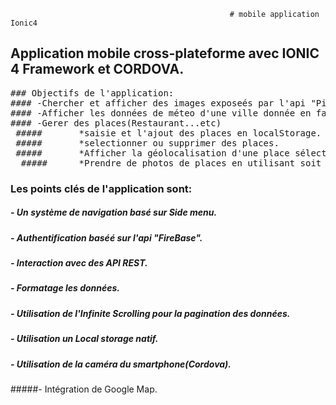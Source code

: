                                                      # mobile application Ionic4
                                                     

## Application mobile cross-plateforme avec IONIC 4 Framework et CORDOVA.
<pre>
### Objectifs de l'application:
#### -Chercher et afficher des images exposeés par l'api "PixaBay"
#### -Afficher les données de méteo d'une ville donnée en faisant appel au Api "OpenWheather"
#### -Gerer des places(Restaurant...etc)
 #####       *saisie et l'ajout des places en localStorage.
 #####       *selectionner ou supprimer des places.
 #####       *Afficher la géolocalisation d'une place sélectionnéé(Google Map).
  #####      *Prendre de photos de places en utilisant soit la camera soit le gallery du smartphone.
</pre>



### Les points clés de l'application sont:
##### -  Un système de navigation basé sur Side menu.
##### -  Authentification baséé sur l'api "FireBase".
##### -  Interaction avec des API REST.
##### -  Formatage les données.
##### -  Utilisation de l'Infinite Scrolling pour la pagination des données.
##### -  Utilisation un Local storage natif.
##### -  Utilisation de la caméra du smartphone(Cordova).
#####-  Intégration de Google Map.
